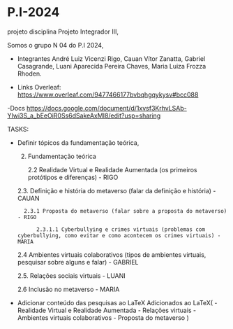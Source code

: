# P.I-2024
projeto disciplina Projeto Integrador III,

Somos o grupo N 04 do P.I 2024, 
- Integrantes
    André Luiz Vicenzi Rigo,
    Cauan Vítor Zanatta,
    Gabriel Casagrande,
    Luani Aparecida Pereira Chaves,
    Maria Luiza Frozza Rhoden.

- Links
    Overleaf: https://www.overleaf.com/9477466177bvbqhgqykysv#bcc088
  
-Docs
  https://docs.google.com/document/d/1xvsf3KrhvLSAb-YIwi3S_a_bEeOiR0Ss6dSakeAxMI8/edit?usp=sharing

TASKS:

- Definir tópicos da fundamentação teórica,

    2. Fundamentação teórica
    
        2.2 Realidade Virtual e Realidade Aumentada (os primeiros protótipos e diferenças) - RIGO
    
    2.3. Definição e história do metaverso (falar da definição e história) - CAUAN
    
        2.3.1 Proposta do metaverso (falar sobre a proposta do metaverso) - RIGO
    
            2.3.1.1 Cyberbullying e crimes virtuais (problemas com cyberbullying, como evitar e como acontecem os crimes virtuais) - MARIA
    
    2.4 Ambientes virtuais colaborativos (tipos de ambientes virtuais, pesquisar sobre alguns e falar) - GABRIEL 
    
    2.5. Relações sociais virtuais - LUANI
    
    2.6 Inclusão no metaverso - MARIA

- Adicionar conteúdo das pesquisas ao LaTeX
    Adicionados ao LaTeX(
          -Realidade Virtual e Realidade Aumentada
           - Relações virtuais
           - Ambientes virtuais colaborativos
           - Proposta do metaverso
  )
  

